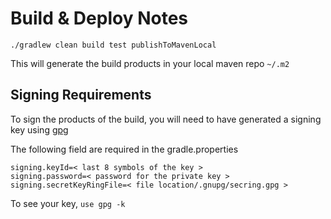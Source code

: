 # Build & Deploy Notes

`./gradlew clean build test publishToMavenLocal`

This will generate the build products in your local maven repo `~/.m2`

## Signing Requirements

To sign the products of the build, you will need to have generated a signing key using [gpg](https://www.gnupg.org/documentation/howtos.html)

The following field are required in the gradle.properties

`signing.keyId=< last 8 symbols of the key >`  
`signing.password=< password for the private key >`  
`signing.secretKeyRingFile=< file location/.gnupg/secring.gpg >`  

To see your key, `use gpg -k`

